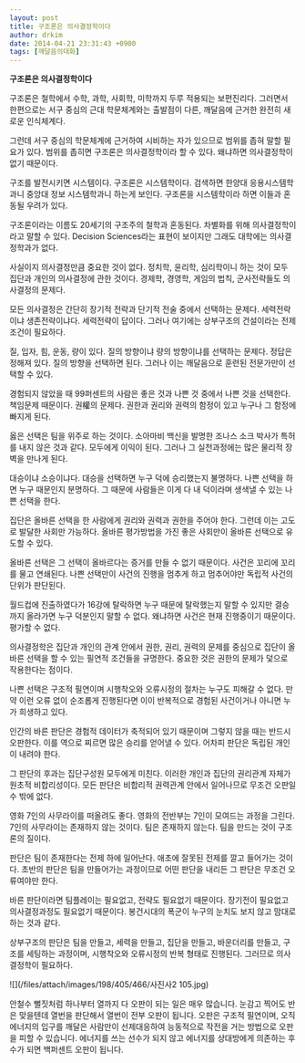 ```yaml
---
layout: post
title: 구조론은 의사결정학이다
author: drkim
date: 2014-04-21 23:31:43 +0900
tags: [깨달음의대화]
---
```

**구조론은 의사결정학이다**

  


구조론은 철학에서 수학, 과학, 사회학, 미학까지 두루 적용되는 보편진리다. 그러면서 한편으로는 서구 중심의 근대 학문체계와는 출발점이 다른, 깨달음에 근거한 완전히 새로운 인식체계다. 

  


그런데 서구 중심의 학문체계에 근거하여 시비하는 자가 있으므로 범위를 좁혀 말할 필요가 있다. 범위를 좁히면 구조론은 의사결정학이라 할 수 있다. 왜냐하면 의사결정학이 없기 때문이다. 

  


구조를 발전시키면 시스템이다. 구조론은 시스템학이다. 검색하면 한양대 응용시스템학과니 중앙대 정보 시스템학과니 하는게 보인다. 구조론을 시스템학이라 하면 이들과 혼동될 우려가 있다. 

  


구조론이라는 이름도 20세기의 구조주의 철학과 혼동된다. 차별화를 위해 의사결정학이라고 말할 수 있다. Decision Sciences라는 표현이 보이지만 그래도 대학에는 의사결정학과가 없다. 

  


사실이지 의사결정만큼 중요한 것이 없다. 정치학, 윤리학, 심리학이니 하는 것이 모두 집단과 개인의 의사결정에 관한 것이다. 경제학, 경영학, 게임의 법칙, 군사전략들도 의사결정의 문제다. 

  


모든 의사결정은 간단히 장기적 전략과 단기적 전술 중에서 선택하는 문제다. 세력전략이냐 생존전략이냐다. 세력전략이 답이다. 그러나 여기에는 상부구조의 건설이라는 전제조건이 필요하다. 

  


질, 입자, 힘, 운동, 량이 있다. 질의 방향이냐 량의 방향이냐를 선택하는 문제다. 정답은 정해져 있다. 질의 방향을 선택하면 된다. 그러나 이는 깨달음으로 훈련된 전문가만이 선택할 수 있다. 

  


경험되지 않았을 때 99퍼센트의 사람은 좋은 것과 나쁜 것 중에서 나쁜 것을 선택한다. 책임문제 때문이다. 권權의 문제다. 권한과 권리와 권력의 함정이 있고 누구나 그 함정에 빠지게 된다. 

  


옳은 선택은 팀을 위주로 하는 것이다. 소아마비 백신을 발명한 조나스 소크 박사가 특허를 내지 않은 것과 같다. 모두에게 이익이 된다. 그러나 그 실천과정에는 많은 물리적 장벽을 만나게 된다.

  


대승이냐 소승이냐다. 대승을 선택하면 누구 덕에 승리했는지 불명하다. 나쁜 선택을 하면 누구 때문인지 분명하다. 그 때문에 사람들은 이게 다 내 덕이라며 생색낼 수 있는 나쁜 선택을 한다. 

  


집단은 올바른 선택을 한 사람에게 권리와 권력과 권한을 주어야 한다. 그런데 이는 고도로 발달한 사회만 가능하다. 올바른 평가방법을 가진 좋은 사회만이 올바른 선택으로 유도할 수 있다. 

  


올바른 선택은 그 선택이 올바르다는 증거를 만들 수 없기 때문이다. 사건은 꼬리에 꼬리를 물고 연쇄된다. 나쁜 선택만이 사건의 진행을 멈추게 하고 멈추어야만 독립적 사건의 단위가 판단된다. 

  


월드컵에 진출하였다가 16강에 탈락하면 누구 때문에 탈락했는지 말할 수 있지만 결승까지 올라가면 누구 덕분인지 말할 수 없다. 왜냐하면 사건은 현재 진행중이기 때문이다. 평가할 수 없다.

  


의사결정학은 집단과 개인의 관계 안에서 권한, 권리, 권력의 문제를 중심으로 집단이 올바른 선택을 할 수 있는 필연적 조건들을 규명한다. 중요한 것은 권한의 문제가 덫으로 작용한다는 점이다.

  


나쁜 선택은 구조적 필연이며 시행착오와 오류시정의 절차는 누구도 피해갈 수 없다. 만약 이런 오류 없이 순조롭게 진행된다면 이이 반복적으로 경험된 사건이거나 아니면 누가 희생하고 있다. 

  


인간의 바른 판단은 경험적 데이터가 축적되어 있기 때문이며 그렇지 않을 때는 반드시 오판한다. 이를 역으로 찌르면 많은 승리를 얻어낼 수 있다. 어차피 판단은 독립된 개인이 내려야 한다. 

  


그 판단의 후과는 집단구성원 모두에게 미친다. 이러한 개인과 집단의 권리관계 자체가 원초적 비합리성이다. 모든 판단은 비합리적 권력관계 안에서 일어나므로 무조건 오판일 수 밖에 없다. 

  


영화 7인의 사무라이를 떠올려도 좋다. 영화의 전반부는 7인이 모여드는 과정을 그린다. 7인의 사무라이는 존재하지 않는 것이다. 팀은 존재하지 않는다. 팀을 만드는 것이 구조론의 질이다.

  


판단은 팀이 존재한다는 전제 하에 일어난다. 애초에 잘못된 전제를 깔고 들어가는 것이다. 초반의 판단은 팀을 만들어가는 과정이므로 어떤 판단을 내리든 그 판단은 무조건 오류여야만 한다. 

  


바른 판단이라면 팀플레이는 필요없고, 전략도 필요없기 때문이다. 장기전이 필요없고 의사결정과정도 필요없기 때문이다. 봉건시대의 폭군이 누구의 눈치도 보지 않고 맘대로 하는 것과 같다. 

  


상부구조의 판단은 팀을 만들고, 세력을 만들고, 집단을 만들고, 바운더리를 만들고, 구조를 세팅하는 과정이며, 시행착오와 오류시정의 반복 형태로 진행된다. 그러므로 의사결정학이 필요하다. 

  



 ![](/files/attach/images/198/405/466/사진사2 105.jpg) 

  


안철수 뻘짓처럼 하나부터 열까지 다 오판이 되는 일은 매우 많습니다. 눈감고 찍어도 반은 맞을텐데 열번을 판단해서 열번이 전부 오판이 됩니다. 오판은 구조적 필연이며, 오직 에너지의 입구를 깨달은 사람만이 선제대응하여 능동적으로 작전을 거는 방법으로 오판을 피할 수 있습니다. 에너지를 쓰는 선수가 되지 않고 에너지를 상대방에게 의존하는 후수가 되면 백퍼센트 오판이 됩니다.